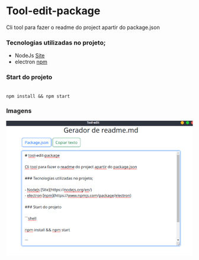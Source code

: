 # Tool-edit-package

Cli tool para fazer o readme do project apartir do package.json

### Tecnologias utilizadas no projeto;

- NodeJs [Site](https://nodejs.org/en/)
- electron [npm](https://www.npmjs.com/package/electron)

### Start do projeto

```shell

npm install && npm start

```

### Imagens

![Screenshot](print-tela.png)
